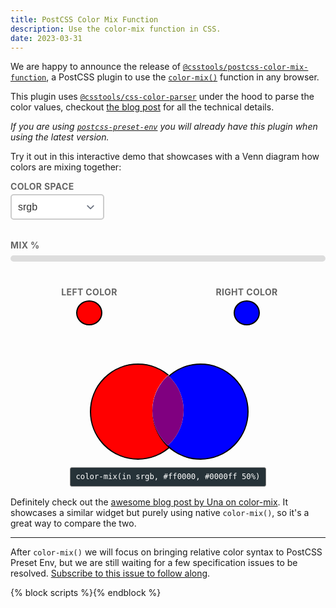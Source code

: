 ```yaml
---
title: PostCSS Color Mix Function
description: Use the color-mix function in CSS.
date: 2023-03-31
---
```


We are happy to announce the release of [`@csstools/postcss-color-mix-function`](https://github.com/csstools/postcss-plugins/tree/main/plugins/postcss-color-mix-function#readme), a PostCSS plugin to use the [`color-mix()`](https://drafts.csswg.org/css-color-5/#color-mix) function in any browser.

This plugin uses [`@csstools/css-color-parser`](https://github.com/csstools/postcss-plugins/tree/main/packages/css-color-parser#readme) under the hood to parse the color values, checkout [the blog post](/blog/css-color-parser-v1.0.0/) for all the technical details.

_If you are using [`postcss-preset-env`](https://github.com/csstools/postcss-plugins/tree/main/plugin-packs/postcss-preset-env#readme) you will already have this plugin when using the latest version._

Try it out in this interactive demo that showcases with a Venn diagram how colors are mixing together:

<div class="color-mix-wrapper">
	<div class="color-mix-settings">
		<div class="color-mix-settings__selects">
			<div class="color-mix-settings__select">
				<label for="color-space">Color Space</label>
				<select id="color-space">
					<option value="srgb" selected>srgb</option>
					<option value="srgb-linear">srgb-linear</option>
					<option value="lab">lab</option>
					<option value="oklab">oklab</option>
					<option value="xyz">xyz</option>
					<option value="xyz-d50">xyz-d50</option>
					<option value="xyz-d65">xyz-d65</option>
					<option value="hsl">hsl</option>
					<option value="hwb">hwb</option>
					<option value="lch">lch</option>
					<option value="oklch">oklch</option>
				</select>
			</div>
			<div class="color-mix-settings__select">
				<label for="interpolation-method" hidden>Interpolation Method</label>
				<select id="interpolation-method" hidden>
					<option value="shorter" selected>shorter</option>
					<option value="longer">longer</option>
					<option value="increasing">increasing</option>
					<option value="decreasing">decreasing</option>
				</select>
			</div>
		</div>
		<div class="color-mix-settings__percent">
			<label for="color-mix-percentage">Mix %</label>
			<input type="range" id="color-mix-percentage" value="50" min="0" max="100" />
		</div>
		<div class="color-mix-settings__colors">
			<div class="color-mix-settings__color">
				<label for="color-a">Left Color</label>
				<input type="color" id="color-a" value="#ff0000">
			</div>
			<div class="color-mix-settings__color">
				<label for="color-b">Right Color</label>
				<input type="color" id="color-b" value="#0000ff">
			</div>
		</div>	
	</div>
</div>
<div class="color-mix-results">
	<output id="output-color-a" for="color-a"></output>
	<output id="output-color-b" for="color-b"></output>
	<output id="output-color-mix" for="color-b"></output>
</div>

<output id="output-color-mix-css" for="color-space interpolation-method color-mix-percentage color-a color-b">color-mix(in srgb, #ff0000, #0000ff 50%)</output>

Definitely check out the [awesome blog post by Una on color-mix](https://una.im/color-mix-opacity/). It showcases a similar widget but purely using native `color-mix()`, so it's a great way to compare the two.

------

After `color-mix()` we will focus on bringing relative color syntax to PostCSS Preset Env, but we are still waiting for a few specification issues to be resolved. [Subscribe to this issue to follow along](https://github.com/csstools/postcss-plugins/issues/177).

{% block scripts %}<script async defer src="{{ '/static/js/blog_color_mix_2023_03_27.js' | addHash }}"></script>{% endblock %}

<style>
	.color-mix-wrapper {
		display: flex;
		flex-wrap: wrap;
	}

	.color-mix-settings {
		display: flex;
		flex-direction: column;
		max-width: 525px;
		margin: 0 auto 40px;
		width: 100%;
	}

	.color-mix-settings__colors {
		display:flex;
	}

	.color-mix-settings__percent,
	.color-mix-settings__colors {
		margin-top: 32px;
	}

	.color-mix-settings__color {
		align-items: center;
		display:flex;
		flex: 1;
		flex-direction: column;
	}

	label {
		color: #666;
		font-size: 14px;
		font-weight: bold;
		text-transform: uppercase;
		letter-spacing: 0.025em;
	}

	input, select {
		margin: 0.5rem 1rem;
	}

	#interpolation-method,
	#color-space {
		width: 150px;
	}

	.color-mix-results {
		display: flex;
		height: 150px;
		margin: 1rem auto;
		position: relative;
		width: 250px;
	}

	#output-color-a,
	#output-color-b,
	#output-color-mix {
		color: transparent; /* invisible text */
	}

	#output-color-a::after,
	#output-color-a::before,
	#output-color-b::after,
	#output-color-b::before,
	#output-color-mix::after,
	#output-color-mix::before {
		position: absolute;
		aspect-ratio: 1;
		border-radius: 50%;
		content: "";
		display: block;
		width: 150px;
		left: 0;
		top: 0;
	}

	#output-color-a::before,
	#output-color-b::before,
	#output-color-mix::before {
		background-color: white;
	}

	#output-color-a::before {
		z-index: 1;
	}

	#output-color-a::after {
		background-color: var(--color, red);
		border: 2px solid black;
		z-index: 2;
	}

	#output-color-b::before {
		left: 100px;
		z-index: 3;
	}

	#output-color-b::after {
		background-color: var(--color, blue);
		border: 2px solid black;
		left: 100px;
		z-index: 4;
	}

	#output-color-mix {
		transition: background-color 0.5s ease;
	}

	#output-color-mix::before {
		clip-path: circle(75px at 175px 75px);
		z-index: 5;
	}

	#output-color-mix::after {
		background-color: var(--color, rgb(128, 0, 128));
		transition: inherit;
		clip-path: circle(75px at 175px 75px);
		z-index: 6;
	}

	#output-color-mix-css {
		background-color: #263238;
		border-radius: 3px;
		border: 1px solid grey;
		color: white;
		display: block;
		font-size: 0.875em;
		font-family: monospace;
		line-height: 2;
		margin: 1rem auto;
		max-width: 100%;
		padding: 2px 8px;
		position: relative;
		text-align: left;
		width: fit-content;
	}

	input[type="color"] {
		-moz-appearance: none;
		-webkit-appearance: none;
		appearance: none;
		background-color: transparent;
		border: none;
		cursor: pointer;
		height: 50px;
		transition: opacity .3s;
		margin: 0;
		width: 50px;
	}
	
	input[type="color"]::-webkit-color-swatch {
		border-radius: 50%;
		border: 2px solid #000000;
	}
	
	input[type="color"]::-moz-color-swatch {
		border-radius: 50%;
		border: 2px solid #000000;
	}

	input[type="color"]:is(:hover,:focus) {
		opacity: 0.8;
	}

	.color-mix-settings__selects {
		display:flex;
	}

	.color-mix-settings__select {
		display: flex;
		flex: 1;
		flex-direction: column;
		gap: 4px;
	}

	select {
		background-image: url("data:image/svg+xml;charset=utf-8,%3Csvg xmlns='http://www.w3.org/2000/svg' fill='none' viewBox='0 0 20 20'%3E%3Cpath stroke='%236B7280' stroke-linecap='round' stroke-linejoin='round' stroke-width='1.5' d='m6 8 4 4 4-4'/%3E%3C/svg%3E");
		background-position: right 0.5rem center;
    background-repeat: no-repeat;
    background-size: 1.5em 1.5em;
		font-size: 1rem;
		color: #333;
		padding: 10px;
		border: 2px solid #ccc;
		border-radius: 5px;
		background-color: #fff;
		appearance: none;
		-webkit-appearance: none;
		-moz-appearance: none;
		margin: 0;
		transition: border .3s;
	}

	select:hover {
		border-color: #666;
	}

	input[type=range] {
		-webkit-appearance: none;
		width: 100%;
		height: 10px;
		border-radius: 5px;
		background-color: #ddd;
		margin-inline: 0;
		outline: none;
	}
	
	input[type=range]::-webkit-slider-thumb {
		-webkit-appearance: none;
		appearance: none;
		width: 20px;
		height: 20px;
		border-radius: 50%;
		background-color: var(--color-brand);
		cursor: pointer;
	}
</style>
